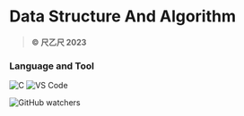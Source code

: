 # **Data Structure And Algorithm**

> **© 尺乙尺 2023**

### Language and Tool

![C](https://skills.thijs.gg/icons?i=c) ![VS Code](https://skills.thijs.gg/icons?i=vscode)

![GitHub watchers](https://img.shields.io/github/watchers/ravindusenavirathna/Data-Structure-And-Algorithm?style=social)
